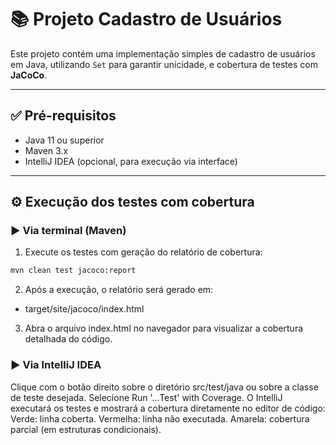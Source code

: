 # 📚 Projeto Cadastro de Usuários

Este projeto contém uma implementação simples de cadastro de usuários em Java, utilizando `Set` para garantir unicidade, e cobertura de testes com **JaCoCo**.

---

## ✅ Pré-requisitos

- Java 11 ou superior
- Maven 3.x
- IntelliJ IDEA (opcional, para execução via interface)

---

## ⚙️ Execução dos testes com cobertura

### ▶️ **Via terminal (Maven)**

1. Execute os testes com geração do relatório de cobertura:

```bash
mvn clean test jacoco:report
```

2. Após a execução, o relatório será gerado em:
- target/site/jacoco/index.html

3. Abra o arquivo index.html no navegador para visualizar a cobertura detalhada do código.

### ▶️ **Via IntelliJ IDEA**
Clique com o botão direito sobre o diretório src/test/java ou sobre a classe de teste desejada.
Selecione Run '...Test' with Coverage.
O IntelliJ executará os testes e mostrará a cobertura diretamente no editor de código:
Verde: linha coberta.
Vermelha: linha não executada.
Amarela: cobertura parcial (em estruturas condicionais).



